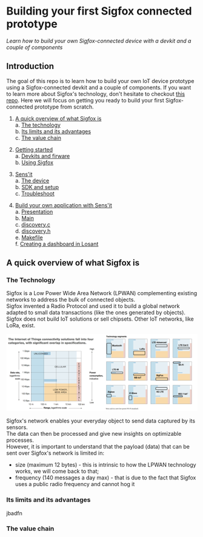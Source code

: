 # Building your first Sigfox connected prototype
*Learn how to build your own Sigfox-connected device with a devkit and a couple of components*

Introduction
----
The goal of this repo is to learn how to build your own IoT device prototype using a Sigfox-connected devkit and a couple of components.
If you want to learn more about Sigfox's technology, don't hesitate to checkout [this repo](https://github.com/divetm/Getting-started-with-Sigfox).
Here we will focus on getting you ready to build your first Sigfox-connected prototype from scratch.

1. [A quick overview of what Sigfox is](#a-quick-overview-of-what-sigfox-is)  
  a. [The technology](#the-technology)  
  b. [Its limits and its advantages](#its-limits-and-its-advantages)  
  c. [The value chain](#the-value-chain)

2. [Getting started](#getting-started)  
	a. [Devkits and firware](#devkits-and-firmware)  
	b. [Using Sigfox](#using-sigfox)  

3. [Sens'it](#sensit)  
  a. [The device](#the-device)  
  b. [SDK and setup](#sdk-and-setup)  
  c. [Troubleshoot](#troubleshoot)  

4. [Build your own application with Sens'it](#build-your-own-application-with-sensit)  
	a. [Presentation](#presentation)  
	b. [Main](#main)  
	c. [discovery.c](#discoveryc)  
	d. [discovery.h](#discoveryh)  
	e. [Makefile](#makefile)  
	f. [Creating a dashboard in Losant](#creating-a-dashboard-in-losant)


A quick overview of what Sigfox is
----
### The Technology
Sigfox is a Low Power Wide Area Network (LPWAN) complementing existing networks to address the bulk of connected objects.  
Sigfox invented a Radio Protocol and used it to build a global network adapted to small data transactions (like the ones generated by objects). Sigfox does not build IoT solutions or sell chipsets. Other IoT networks, like LoRa, exist.

<p align="center">
  <img width="900" src="https://github.com/divetm/Getting-started-with-Sigfox/blob/master/images/sigfox_network.png">
</p>

Sigfox's network enables your everyday object to send data captured by its sensors.  
The data can then be processed and give new insights on optimizable processes.  
However, it is important to understand that the payload (data) that can be sent over Sigfox's network is limited in:  
* size (maximum 12 bytes) - this is intrinsic to how the LPWAN technology works, we will come back to that;
* frequency (140 messages a day max) - that is due to the fact that Sigfox uses a public radio frequency and cannot hog it

### Its limits and its advantages
jbadfn

### The value chain
